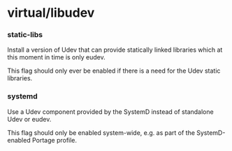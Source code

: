 # virtual/libudev

### static-libs
Install a version of Udev that can provide statically linked libraries which at this moment in time is only eudev.

This flag should only ever be enabled if there is a need for the Udev static libraries.

### systemd
Use a Udev component provided by the SystemD instead of standalone Udev or eudev.

This flag should only be enabled system-wide, e.g. as part of the SystemD-enabled Portage profile.
